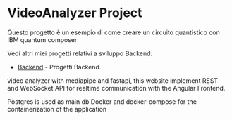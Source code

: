 # VideoAnalyzer Project

Questo progetto è un esempio di come creare un circuito quantistico con IBM quantum composer


Vedi altri miei progetti relativi a sviluppo Backend:
- [Backend](https://Baddy2002.github.io/ApiDesign) - Progetti Backend.


video analyzer with mediapipe and fastapi, this website implement REST and WebSocket API for realtime communication with the Angular Frontend.

Postgres is used as main db
Docker and docker-compose for the containerization of the application
